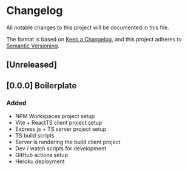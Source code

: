 # Changelog

All notable changes to this project will be documented in this file.

The format is based on [Keep a Changelog](https://keepachangelog.com/en/1.0.0/),
and this project adheres to [Semantic Versioning](https://semver.org/spec/v2.0.0.html).

## [Unreleased]

## [0.0.0] Boilerplate

### Added

- NPM Workspaces project setup
- Vite + ReactTS client project setup
- Express.js + TS server project setup
- TS build scripts
- Server is rendering the build client project
- Dev / watch scripts for development
- GitHub actions setup
- Heroku deployment


